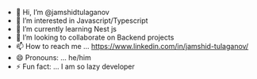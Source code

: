 - 👋 Hi, I’m @jamshidtulaganov
- 👀 I’m interested in Javascript/Typescript
- 🌱 I’m currently learning Nest js
- 💞️ I’m looking to collaborate on Backend projects
- 📫 How to reach me ... https://www.linkedin.com/in/jamshid-tulaganov/
- 😄 Pronouns: ... he/him
- ⚡ Fun fact: ... I am so lazy developer

<!---
jamshidtulaganov/jamshidtulaganov is a ✨ special ✨ repository because its `README.md` (this file) appears on your GitHub profile.
You can click the Preview link to take a look at your changes.
--->
